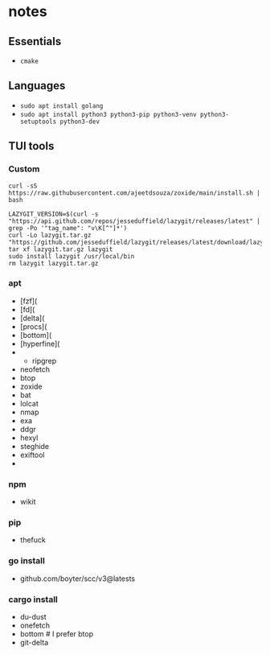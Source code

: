 
# notes

## Essentials

* `cmake`

## Languages

* `sudo apt install golang`
* `sudo apt install python3 python3-pip python3-venv python3-setuptools python3-dev`

## TUI tools

### Custom
`curl -sS https://raw.githubusercontent.com/ajeetdsouza/zoxide/main/install.sh | bash`
```
LAZYGIT_VERSION=$(curl -s "https://api.github.com/repos/jesseduffield/lazygit/releases/latest" | grep -Po '"tag_name": "v\K[^"]*')
curl -Lo lazygit.tar.gz "https://github.com/jesseduffield/lazygit/releases/latest/download/lazygit_${LAZYGIT_VERSION}_Linux_x86_64.tar.gz"
tar xf lazygit.tar.gz lazygit
sudo install lazygit /usr/local/bin
rm lazygit lazygit.tar.gz
```

### apt
* [fzf](
* [fd](
* [delta](
* [procs](
* [bottom](
* [hyperfine](
* * ripgrep
* neofetch
* btop
* zoxide
* bat
* lolcat
* nmap
* exa
* ddgr
* hexyl
* steghide
* exiftool
*

### npm
* wikit

### pip
* thefuck

### go install

* github.com/boyter/scc/v3@latests

### cargo install

* du-dust
* onefetch
* bottom # I prefer btop
* git-delta
